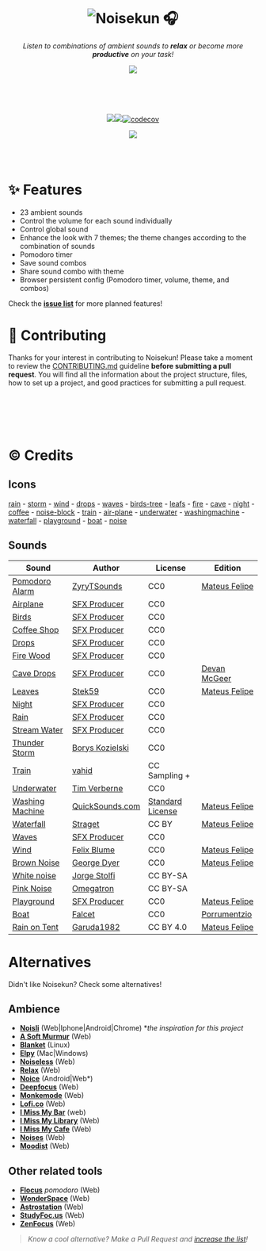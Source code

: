 <div align="center">

# ![Noisekun :headphones:](.github/assets/icon.png)

_Listen to combinations of ambient sounds to **relax** or become more **productive** on your task!_

<img src=".github/assets/screenshots.png">

</div>

<br/>

<br/>
<br/>
<br/>

<div align="center">

![](https://img.shields.io/website?style=flat-square&url=https%3A%2F%2Fnoisekun.com)![](https://img.shields.io/github/last-commit/mateusfg7/noisekun?style=flat-square)[![codecov](https://codecov.io/gh/mateusfg7/Noisekun/graph/badge.svg?token=539NH3C3W2)](https://codecov.io/gh/mateusfg7/Noisekun)

![](.github/assets/pagespeed-metrics.svg)


</div>

<br/>
<br/>

# ✨ Features

- 23 ambient sounds
- Control the volume for each sound individually
- Control global sound
- Enhance the look with 7 themes; the theme changes according to the combination of sounds 
- Pomodoro timer
- Save sound combos
- Share sound combo with theme
- Browser persistent config (Pomodoro timer, volume, theme, and combos)

Check the [**issue list**](https://github.com/mateusfg7/Noisekun/issues?q=is%3Aissue+is%3Aopen+label%3Afeat) for more planned features!

# 🔧 Contributing

Thanks for your interest in contributing to Noisekun! Please take a moment to review the [CONTRIBUTING.md](https://github.com/mateusfg7/Noisekun/blob/main/CONTRIBUTING.md) guideline **before submitting a pull request**. You will find all the information about the project structure, files, how to set up a project, and good practices for submitting a pull request.

<br/>
<br/>
<br/>
<br/>

# ©️ Credits

## Icons

[rain](https://freeicons.io/weather-4/weather-forecast-rain-wind-strong-cloud-icon-44765) - [storm](https://freeicons.io/weather-4/weather-forecast-storn-lightning-bolt-cloud-storm-icon-44770) - [wind](https://freeicons.io/weather-4/weather-forecast-blow-wind-windy-icon-44746) - [drops](https://freeicons.io/weather-icons/icon-raindrops-icon-6741) - [waves](https://freeicons.io/test/travel-beach-swimming-icon-1279) - [birds-tree](https://freeicons.io/travel-and-holiday/travel-trees-icon-1302) - [leafs](https://freeicons.io/beauty-and-salon/leaf-icon-1202) - [fire](https://freeicons.io/travel-and-holiday/travel-fire-icon-1289) - [cave](https://www.flaticon.com/free-icon/cave_2206606) - [night](https://freeicons.io/weather-4/weather-moon-night-stars-icon-44777) - [coffee](https://freeicons.io/restaurant/restaurant-breakfast-hot-drink-coffee-icon-43370) - [noise-block](https://freeicons.io/computer-devices/headset-headphone-earphone-icon-133586) - [train](https://freeicons.io/vehicles-and-transport-2/vehicles-and-transport-train-sign-rail-tram-travel-icon-44648) - [air-plane](https://freeicons.io/travel-and-holiday/travel-plane-flight-icon-1296) - [underwater](https://freeicons.io/sports-icons-2/icon-diving-goggles-icon-6578) - [washingmachine](https://freeicons.io/cleaning/cleaning-washing-machine-washingmachine-icon-42075#) - [waterfall](https://www.svgrepo.com/svg/215029/waterfall) - [playground](https://freeicons.io/water-park-icon-set-35898/slider-playground-fair-water-park-winter-amusement-icon-1439949) - [boat](https://freeicons.io/sports-icons-2/icon-sailing-boat-icon-6574) - [noise](https://freeicons.io/music-2/music-sound-waveform-wave-icon-43351)

## Sounds

| Sound                                                                                                          | Author                                                                   | License                                                            | Edition                                         |
| -------------------------------------------------------------------------------------------------------------- | ------------------------------------------------------------------------ | ------------------------------------------------------------------ | ----------------------------------------------- |
| [Pomodoro Alarm](https://freesound.org/people/ZyryTSounds/sounds/219244/)                                      | [ZyryTSounds](https://freesound.org/people/ZyryTSounds/)                 | CC0                                                                | [Mateus Felipe](https://github.com/mateusfg7)   |
| [Airplane](https://www.youtube.com/watch?v=yJrNMM7xvug)                                                        | [SFX Producer](https://www.youtube.com/channel/UCbJpWz8-JnMwVqHZcUE8gaQ) | CC0                                                                |
| [Birds](https://www.youtube.com/watch?v=J6OGbkl4Vrs)                                                           | [SFX Producer](https://www.youtube.com/channel/UCbJpWz8-JnMwVqHZcUE8gaQ) | CC0                                                                |
| [Coffee Shop](https://www.youtube.com/watch?v=2ewwVYoMU5I)                                                     | [SFX Producer](https://www.youtube.com/channel/UCbJpWz8-JnMwVqHZcUE8gaQ) | CC0                                                                |
| [Drops](https://www.youtube.com/watch?v=yLhG21A_9QE)                                                           | [SFX Producer](https://www.youtube.com/channel/UCbJpWz8-JnMwVqHZcUE8gaQ) | CC0                                                                |
| [Fire Wood](https://www.youtube.com/watch?v=aJ21cKAR7-M)                                                       | [SFX Producer](https://www.youtube.com/channel/UCbJpWz8-JnMwVqHZcUE8gaQ) | CC0                                                                |
| [Cave Drops](https://www.youtube.com/watch?v=23INRDlV-1g)                                                      | [SFX Producer](https://www.youtube.com/@sfxworld)                        | CC0                                                                | [Devan McGeer](https://github.com/McGeerDev)    |
| [Leaves](https://freesound.org/people/Stek59/sounds/457318/)                                                   | [Stek59](https://freesound.org/people/Stek59/)                           | CC0                                                                | [Mateus Felipe](https://github.com/mateusfg7)   |
| [Night](https://www.youtube.com/watch?v=nd1qc_bhMOs)                                                           | [SFX Producer](https://www.youtube.com/channel/UCbJpWz8-JnMwVqHZcUE8gaQ) | CC0                                                                |
| [Rain](https://www.youtube.com/watch?v=3oMcTXhXOpc)                                                            | [SFX Producer](https://www.youtube.com/channel/UCbJpWz8-JnMwVqHZcUE8gaQ) | CC0                                                                |
| [Stream Water](https://www.youtube.com/watch?v=cN5sGvQ_m_c)                                                    | [SFX Producer](https://www.youtube.com/channel/UCbJpWz8-JnMwVqHZcUE8gaQ) | CC0                                                                |
| [Thunder Storm](https://freesound.org/people/Borys_Kozielski/sounds/316831/)                                   | [Borys Kozielski](https://freesound.org/people/Borys_Kozielski/)         | CC0                                                                |
| [Train](https://trains.ambient-mixer.com/rainy-train)                                                          | [vahid](https://user.ambient-mixer.com/details/sylvanhomestead)          | CC Sampling +                                                      |
| [Underwater](https://freesound.org/people/Tim_Verberne/sounds/482167/)                                         | [Tim Verberne](https://freesound.org/people/Tim_Verberne/)               | CC0                                                                |
| [Washing Machine](https://quicksounds.com/sound/12411/washing-machine-underwater-ambience-2)                   | [QuickSounds.com](https://quicksounds.com/)                              | [Standard License](https://quicksounds.com/page/license-agreement) | [Mateus Felipe](https://github.com/mateusfg7)   |
| [Waterfall](https://freesound.org/people/straget/sounds/489073/)                                               | [Straget](https://freesound.org/people/straget/)                         | CC BY                                                              | [Mateus Felipe](https://github.com/mateusfg7)   |
| [Waves](https://www.youtube.com/watch?v=SL9NdTMsIUk)                                                           | [SFX Producer](https://www.youtube.com/channel/UCbJpWz8-JnMwVqHZcUE8gaQ) | CC0                                                                |
| [Wind](https://freesound.org/people/felix.blume/sounds/217506/)                                                | [Felix Blume](https://freesound.org/people/felix.blume/)                 | CC0                                                                | [Mateus Felipe](https://github.com/mateusfg7)   |
| [Brown Noise](https://freesound.org/people/georgedyer/sounds/171552/)                                          | [George Dyer](https://freesound.org/people/georgedyer/)                  | CC0                                                                | [Mateus Felipe](https://github.com/mateusfg7)   |
| [White noise](https://commons.wikimedia.org/w/index.php?title=File%3AWhite-noise-sound-20sec-mono-44100Hz.ogg) | [Jorge Stolfi](https://commons.wikimedia.org/wiki/User:Jorge_Stolfi)     | CC BY-SA                                                           |
| [Pink Noise](https://es.wikipedia.org/wiki/Archivo:Pink_noise.ogg)                                             | [Omegatron](https://commons.wikimedia.org/wiki/User:Omegatron)           | CC BY-SA                                                           |
| [Playground](https://www.youtube.com/watch?v=YxGv6o1g-LM)                                                      | [SFX Producer](https://www.youtube.com/channel/UCbJpWz8-JnMwVqHZcUE8gaQ) | CC0                                                                | [Mateus Felipe](https://github.com/mateusfg7)   |
| [Boat](https://freesound.org/people/Falcet/sounds/439365/)                                                     | [Falcet](https://freesound.org/people/Falcet/)                           | CC0                                                                | [Porrumentzio](https://github.com/Porrumentzio) |
| [Rain on Tent](https://freesound.org/people/Garuda1982/sounds/523397/)                                         | [Garuda1982](https://freesound.org/people/Garuda1982/)                   | CC BY 4.0                                                          | [Mateus Felipe](https://github.com/mateusfg7)   |

# Alternatives

Didn't like Noisekun? Check some alternatives!

## Ambience

- [**Noisli**](https://www.noisli.com/) (Web|Iphone|Android|Chrome) \*_the inspiration for this project_
- [**A Soft Murmur**](https://asoftmurmur.com/) (Web)
- [**Blanket**](https://github.com/rafaelmardojai/blanket) (Linux)
- [**Elpy**](https://vanejung.com/elpy/) (Mac|Windows)
- [**Noiseless**](https://helton.github.io/noiseless/) (Web)
- [**Relax**](http://brunobord.github.io/relax/) (Web)
- [**Noice**](https://trynoice.com/) (Android|Web\*)
- [**Deepfocus**](https://deepfocus.io/) (Web)
- [**Monkemode**](https://monkmode.xyz/) (Web)
- [**Lofi.co**](https://lofi.co) (Web)
- [**I Miss My Bar**](http://imissmybar.com/) (web)
- [**I Miss My Library**](https://www.imissmylibrary.com/) (Web)
- [**I Miss My Cafe**](https://imissmycafe.com/) (Web)
- [**Noises**](https://noises.online/) (Web)
- [**Moodist**](https://moodist.mvze.net/) (Web)

## Other related tools

- [**Flocus**](https://flocus.com/minimalist-pomodoro-timer/) _pomodoro_ (Web)
- [**WonderSpace**](https://www.wonderspace.app/) (Web)
- [**Astrostation**](https://astrostation.me/) (Web)
- [**StudyFoc.us**](https://studyfoc.us/pomodoro) (Web)
- [**ZenFocus**](https://www.zenfocus.io/) (Web)

> _Know a cool alternative? Make a Pull Request and [increase the list](https://github.com/mateusfg7/Noisekun/edit/main/README.md)!_
